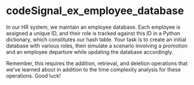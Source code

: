 # codeSignal_ex_employee_database

In our HR system, we maintain an employee database. Each employee is assigned a unique ID, and their role is tracked against this ID in a Python dictionary, which constitutes our hash table. Your task is to create an initial database with various roles, then simulate a scenario involving a promotion and an employee departure while updating the database accordingly.

Remember, this requires the addition, retrieval, and deletion operations that we've learned about in addition to the time complexity analysis for these operations. Good luck!
